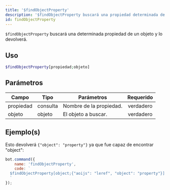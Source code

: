 ```yaml
---
title: '$findObjectProperty'
description: '$findObjectProperty buscará una propiedad determinada de un objeto y lo devolverá.'
id: findObjectProperty
---
```


`$findObjectProperty` buscará una determinada propiedad de un objeto y lo devolverá.

## Uso

```php
$findObjectProperty[propiedad;objeto]
```

## Parámetros

| Campo     | Tipo     | Parámetros              | Requerido |
| --------- | -------- | ----------------------- |:---------:|
| propiedad | consulta | Nombre de la propiedad. | verdadero |
| objeto    | objeto   | El objeto a buscar.     | verdadero |

## Ejemplo(s)

Esto devolverá `{"object": "property"}` ya que fue capaz de encontrar "object":

```javascript
bot.command({
    name: 'findObjectProperty',
    code: `
  $findObjectProperty[object;{"aoijs": "leref", "object": "property"}]
  `
});
```
